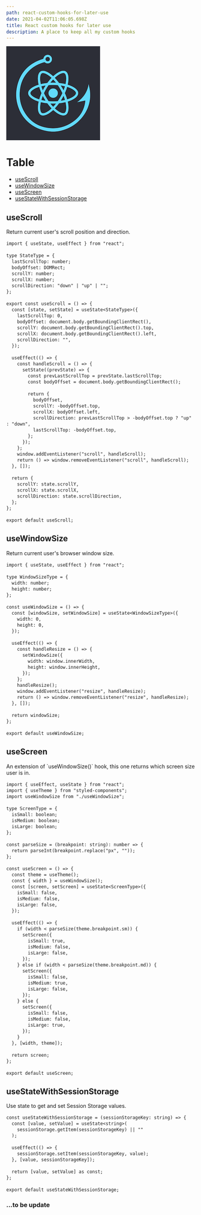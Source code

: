 ```yaml
---
path: react-custom-hooks-for-later-use
date: 2021-04-02T11:06:05.698Z
title: React custom hooks for later use
description: A place to keep all my custom hooks
---
```

![](../assets/hooks.png)

# Table

* [useScroll](#useScroll)
* [useWindowSize](#useWindowSize)
* [useScreen](#useScreen)
* [useStateWithSessionStorage](#useStateWithSessionStorage)

## useScroll <a name="useScroll"></a>

Return current user's scroll position and direction.

```tsx
import { useState, useEffect } from "react";

type StateType = {
  lastScrollTop: number;
  bodyOffset: DOMRect;
  scrollY: number;
  scrollX: number;
  scrollDirection: "down" | "up" | "";
};

export const useScroll = () => {
  const [state, setState] = useState<StateType>({
    lastScrollTop: 0,
    bodyOffset: document.body.getBoundingClientRect(),
    scrollY: document.body.getBoundingClientRect().top,
    scrollX: document.body.getBoundingClientRect().left,
    scrollDirection: "",
  });

  useEffect(() => {
    const handleScroll = () => {
      setState((prevState) => {
        const prevLastScrollTop = prevState.lastScrollTop;
        const bodyOffset = document.body.getBoundingClientRect();

        return {
          bodyOffset,
          scrollY: -bodyOffset.top,
          scrollX: bodyOffset.left,
          scrollDirection: prevLastScrollTop > -bodyOffset.top ? "up" : "down",
          lastScrollTop: -bodyOffset.top,
        };
      });
    };
    window.addEventListener("scroll", handleScroll);
    return () => window.removeEventListener("scroll", handleScroll);
  }, []);

  return {
    scrollY: state.scrollY,
    scrollX: state.scrollX,
    scrollDirection: state.scrollDirection,
  };
};

export default useScroll;
```

## useWindowSize <a name="useWindowSize"></a>

Return current user's browser window size.

```tsx
import { useState, useEffect } from "react";

type WindowSizeType = {
  width: number;
  height: number;
};

const useWindowSize = () => {
  const [windowSize, setWindowSize] = useState<WindowSizeType>({
    width: 0,
    height: 0,
  });

  useEffect(() => {
    const handleResize = () => {
      setWindowSize({
        width: window.innerWidth,
        height: window.innerHeight,
      });
    };
    handleResize();
    window.addEventListener("resize", handleResize);
    return () => window.removeEventListener("resize", handleResize);
  }, []);

  return windowSize;
};

export default useWindowSize;
```

## useScreen <a name="useScreen"></a>

An extension of \`useWindowSize()\` hook, this one returns which screen size user is in.

```tsx
import { useEffect, useState } from "react";
import { useTheme } from "styled-components";
import useWindowSize from "./useWindowSize";

type ScreenType = {
  isSmall: boolean;
  isMedium: boolean;
  isLarge: boolean;
};

const parseSize = (breakpoint: string): number => {
  return parseInt(breakpoint.replace("px", ""));
};

const useScreen = () => {
  const theme = useTheme();
  const { width } = useWindowSize();
  const [screen, setScreen] = useState<ScreenType>({
    isSmall: false,
    isMedium: false,
    isLarge: false,
  });

  useEffect(() => {
    if (width < parseSize(theme.breakpoint.sm)) {
      setScreen({
        isSmall: true,
        isMedium: false,
        isLarge: false,
      });
    } else if (width < parseSize(theme.breakpoint.md)) {
      setScreen({
        isSmall: false,
        isMedium: true,
        isLarge: false,
      });
    } else {
      setScreen({
        isSmall: false,
        isMedium: false,
        isLarge: true,
      });
    }
  }, [width, theme]);

  return screen;
};

export default useScreen;
```

## useStateWithSessionStorage <a name="useStateWithSessionStorage"></a>

Use state to get and set Session Storage values. 

```tsx
const useStateWithSessionStorage = (sessionStorageKey: string) => {
  const [value, setValue] = useState<string>(
    sessionStorage.getItem(sessionStorageKey) || ""
  );

  useEffect(() => {
    sessionStorage.setItem(sessionStorageKey, value);
  }, [value, sessionStorageKey]);

  return [value, setValue] as const;
};

export default useStateWithSessionStorage;
```

### ...to be update
